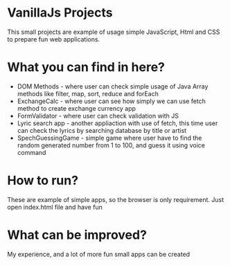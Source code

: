 # VanillaJs Projects

This small projects are example of usage simple JavaScript, Html and CSS to prepare fun web applications.

# What you can find in here?

- DOM Methods - where user can check simple usage of Java Array methods like filter, map, sort, reduce and forEach
- ExchangeCalc - where user can see how simply we can use fetch method to create exchange currency app
- FormValidator - where user can check validation with JS
- Lyric search app - another appliaction with use of fetch, this time user can check the lyrics by searching database by title or artist
- SpechGuessingGame - simple game where user have to find the random generated number from 1 to 100, and guess it using voice command

# How to run?

These are example of simple apps, so the browser is only requirement. Just open index.html file and have fun

# What can be improved?

My experience, and a lot of more fun small apps can be created
